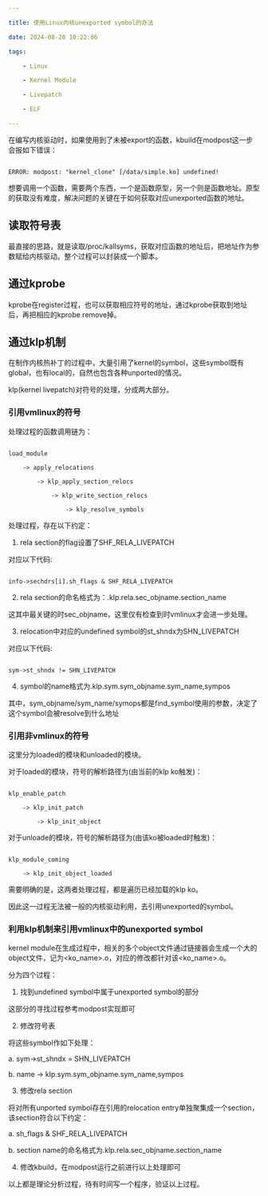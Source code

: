 ```yaml
---

title: 使用Linux内核unexported symbol的办法

date: 2024-08-28 10:22:06

tags:

    - Linux

    - Kernel Module

    - Livepatch

    - ELF

---
```






在编写内核驱动时，如果使用到了未被export的函数，kbuild在modpost这一步会报如下错误：

```

ERROR: modpost: "kernel_clone" [/data/simple.ko] undefined!

```



想要调用一个函数，需要两个东西，一个是函数原型，另一个则是函数地址。原型的获取没有难度，解决问题的关键在于如何获取对应unexported函数的地址。



## 读取符号表

最直接的思路，就是读取/proc/kallsyms，获取对应函数的地址后，把地址作为参数赋给内核驱动。整个过程可以封装成一个脚本。



## 通过kprobe

kprobe在register过程，也可以获取相应符号的地址，通过kprobe获取到地址后，再把相应的kprobe remove掉。



## 通过klp机制



在制作内核热补丁的过程中，大量引用了kernel的symbol，这些symbol既有global，也有local的，自然也包含各种unported的情况。



klp(kernel livepatch)对符号的处理，分成两大部分。



### 引用vmlinux的符号



处理过程的函数调用链为：

```

load_module

    -> apply_relocations

        -> klp_apply_section_relocs

            -> klp_write_section_relocs

                -> klp_resolve_symbols

```



处理过程，存在以下约定：



1. rela section的flag设置了SHF_RELA_LIVEPATCH



对应以下代码:

```

info->sechdrs[i].sh_flags & SHF_RELA_LIVEPATCH

```



2. rela section的命名格式为：.klp.rela.sec_objname.section_name



这其中最关键的时sec_objname，这里仅有检查到时vmlinux才会进一步处理。



3. relocation中对应的undefined symbol的st_shndx为SHN_LIVEPATCH



对应以下代码:

```

sym->st_shndx != SHN_LIVEPATCH

```



4. symbol的name格式为.klp.sym.sym_objname.sym_name,sympos



其中，sym_objname/sym_name/symops都是find_symbol使用的参数，决定了这个symbol会被resolve到什么地址



### 引用非vmlinux的符号



这里分为loaded的模块和unloaded的模块。



对于loaded的模块，符号的解析路径为(由当前的klp ko触发)：

```

klp_enable_patch

    -> klp_init_patch

        -> klp_init_object

```



对于unloade的模块，符号的解析路径为(由该ko被loaded时触发)：

```

klp_module_coming

    -> klp_init_object_loaded

```



需要明确的是，这两者处理过程，都是遍历已经加载的klp ko。



因此这一过程无法被一般的内核驱动利用，去引用unexported的symbol。





### 利用klp机制来引用vmlinux中的unexported symbol



kernel module在生成过程中，相关的多个object文件通过链接器会生成一个大的object文件，记为<ko_name>.o，对应的修改都针对该<ko_name>.o。



分为四个过程：

1. 找到undefined symbol中属于unexported symbol的部分

这部分的寻找过程参考modpost实现即可



2. 修改符号表

将这些symbol作如下处理：

a. sym->st_shndx = SHN_LIVEPATCH

b. name -> klp.sym.sym_objname.sym_name,sympos



3. 修改rela section

将对所有unported symbol存在引用的relocation entry单独聚集成一个section，该section符合以下约定：

a. sh_flags & SHF_RELA_LIVEPATCH

b. section name的命名格式为.klp.rela.sec_objname.section_name



4. 修改kbuild，在modpost运行之前进行以上处理即可



以上都是理论分析过程，待有时间写一个程序，验证以上过程。
